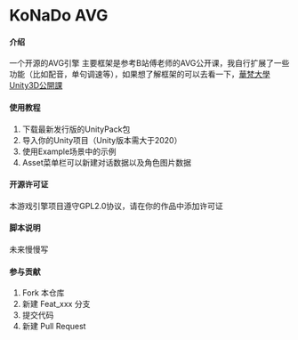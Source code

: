 # KoNaDo AVG

#### 介绍
一个开源的AVG引擎
主要框架是参考B站傅老师的AVG公开课，我自行扩展了一些功能（比如配音，单句调速等），如果想了解框架的可以去看一下，[華梵大學Unity3D公開課](https://www.bilibili.com/video/BV157411v7mW/?p=8&share_source=copy_web&vd_source=c011e600289db00bf69b28358596e7fb)

#### 使用教程

1.  下载最新发行版的UnityPack包
2.  导入你的Unity项目（Unity版本需大于2020）
3.  使用Example场景中的示例
4.  Asset菜单栏可以新建对话数据以及角色图片数据

#### 开源许可证
本游戏引擎项目遵守GPL2.0协议，请在你的作品中添加许可证

#### 脚本说明
未来慢慢写

#### 参与贡献

1.  Fork 本仓库
2.  新建 Feat_xxx 分支
3.  提交代码
4.  新建 Pull Request
